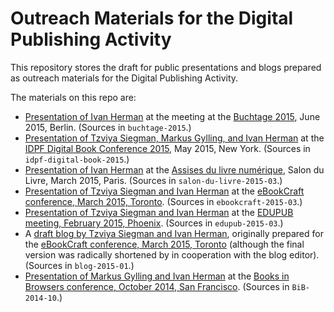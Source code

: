 # Outreach Materials for the Digital Publishing Activity

This repository stores the draft for public presentations and blogs prepared as outreach materials for the Digital Publishing Activity. 

The materials on this repo are:

* [Presentation of Ivan Herman](http://w3c.github.io/dpub/buchtage-2015/index.html) at the meeting at the [Buchtage 2015](http://www.boersenverein.de/buchtage), June 2015, Berlin. (Sources in ``buchtage-2015``.)
* [Presentation of Tzviya Siegman, Markus Gylling, and Ivan Herman](http://w3c.github.io/dpub/idpf-digital-book-2015/index.html) at the [IDPF Digital Book Conference 2015](http://idpf.org/digital-book-2015), May 2015, New York. (Sources in ``idpf-digital-book-2015``.) 
* [Presentation of Ivan Herman](http://w3c.github.io/dpub/salon-du-livre-2015-03/index.html) at the [Assises du livre numérique](http://www.sne.fr/evenement_sne/assises-du-19-mars-2015/), Salon du Livre, March 2015, Paris. (Sources in ``salon-du-livre-2015-03``.)
* [Presentation of Tzviya Siegman and Ivan Herman](http://w3c.github.io/dpub/ebookcraft-2015-03/index.html) at the [eBookCraft conference, March 2015, Toronto](http://www.cvent.com/events/tech-forum-2015/agenda-0c06ff814cdd41b2bf8eaf40ea9ef709.aspx). (Sources in ``ebookcraft-2015-03``.)
* [Presentation of Tzviya Siegman and Ivan Herman](http://w3c.github.io/dpub/edupub-2015-03/index.html) at the [EDUPUB meeting, February 2015, Phoenix](http://www.imsglobal.org/feb2015UofPhoenix.html). (Sources in ``edupub-2015-03``.)
* A [draft blog by Tzviya Siegman and Ivan Herman](http://w3c.github.io/dpub/blog-2015-01/index.html), originally prepared for the [eBookCraft conference, March 2015, Toronto](http://www.cvent.com/events/tech-forum-2015/agenda-0c06ff814cdd41b2bf8eaf40ea9ef709.aspx) (although the final version was radically shortened by in cooperation with the blog editor). (Sources in ``blog-2015-01``.)
* [Presentation of Markus Gylling and Ivan Herman](http://w3c.github.io/dpub/BiB-2014-10/index.html) at the [Books in Browsers conference, October 2014, San Francisco](http://www.cvent.com/events/tech-forum-2015/agenda-0c06ff814cdd41b2bf8eaf40ea9ef709.aspx). (Sources in ``BiB-2014-10``.)



